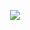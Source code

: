 <p align="center">
  <img src="![header](https://capsule-render.vercel.app/api?type=rect&height=200&text=Stroke%20Test&fontAlign=70&stroke=00FF00)text=Hello Everyone!🕹️&animation=fadeIn&type=waving&color=gradient&height=100"/>
</p>
